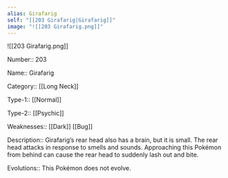 ```yaml
---
alias: Girafarig
self: "[[203 Girafarig|Girafarig]]"
image: "![[203 Girafarig.png]]"
---
```


![[203 Girafarig.png]]


Number:: 203

Name:: Girafarig

Category:: [[Long Neck]]

Type-1:: [[Normal]]

Type-2:: [[Psychic]]

Weaknesses:: [[Dark]] [[Bug]]

Description:: Girafarig’s rear head also has a brain, but it is small. The rear head attacks in response to smells and sounds. Approaching this Pokémon from behind can cause the rear head to suddenly lash out and bite.

Evolutions:: This Pokémon does not evolve.

